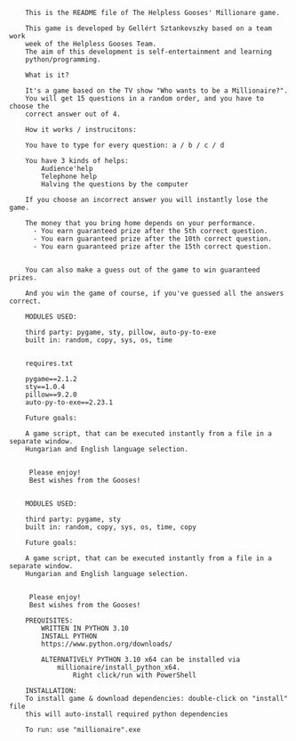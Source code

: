 		This is the README file of The Helpless Gooses' Millionare game.

		This game is developed by Gellért Sztankovszky based on a team work 
		week of the Helpless Gooses Team.
		The aim of this development is self-entertainment and learning 
		python/programming.

		What is it?

		It's a game based on the TV show "Who wants to be a Millionaire?".
		You will get 15 questions in a random order, and you have to choose the 
		correct answer out of 4.

		How it works / instrucitons:

		You have to type for every question: a / b / c / d

		You have 3 kinds of helps:
			Audience'help
			Telephone help
			Halving the questions by the computer
		
		If you choose an incorrect answer you will instantly lose the game.

		The money that you bring home depends on your performance.
		  - You earn guaranteed prize after the 5th correct question.
		  - You earn guaranteed prize after the 10th correct question.
		  - You earn guaranteed prize after the 15th correct question.
		 
		 
		You can also make a guess out of the game to win guaranteed prizes.
		 
		And you win the game of course, if you've guessed all the answers correct.

		MODULES USED:

		third party: pygame, sty, pillow, auto-py-to-exe
		built in: random, copy, sys, os, time


		requires.txt 
		
		pygame==2.1.2
		sty==1.0.4
		pillow==9.2.0
		auto-py-to-exe==2.23.1
		
		Future goals:

		A game script, that can be executed instantly from a file in a separate window.
		Hungarian and English language selection.


		 Please enjoy!
		 Best wishes from the Gooses!


		MODULES USED:

		third party: pygame, sty
		built in: random, copy, sys, os, time, copy

		Future goals:

		A game script, that can be executed instantly from a file in a separate window.
		Hungarian and English language selection.


		 Please enjoy!
		 Best wishes from the Gooses!

		PREQUISITES:
			WRITTEN IN PYTHON 3.10
			INSTALL PYTHON
			https://www.python.org/downloads/

			ALTERNATIVELY PYTHON 3.10 x64 can be installed via
				millionaire/install_python_x64.
					Right click/run with PowerShell

		INSTALLATION:
		To install game & download dependencies: double-click on "install" file
		this will auto-install required python dependencies

		To run: use "millionaire".exe
